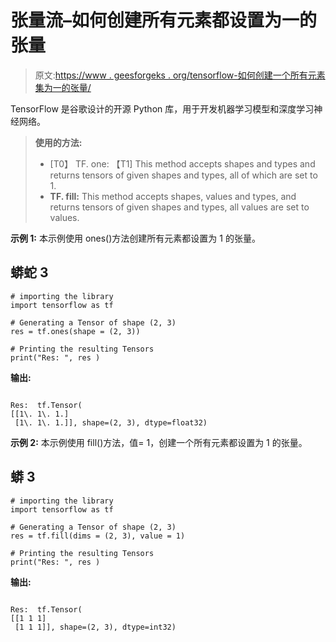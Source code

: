 # 张量流–如何创建所有元素都设置为一的张量

> 原文:[https://www . geesforgeks . org/tensorflow-如何创建一个所有元素集为一的张量/](https://www.geeksforgeeks.org/tensorflow-how-to-create-a-tensor-with-all-elements-set-to-one/)

TensorFlow 是谷歌设计的开源 Python 库，用于开发机器学习模型和深度学习神经网络。

> **使用的方法:**
> 
> *   [T0】 TF. one: 【T1] This method accepts shapes and types and returns tensors of given shapes and types, all of which are set to 1.
> *   **TF. fill:** This method accepts shapes, values and types, and returns tensors of given shapes and types, all values are set to values.

**示例 1:** 本示例使用 ones()方法创建所有元素都设置为 1 的张量。

## 蟒蛇 3

```
# importing the library
import tensorflow as tf

# Generating a Tensor of shape (2, 3)
res = tf.ones(shape = (2, 3))

# Printing the resulting Tensors
print("Res: ", res )
```

**输出:**

```

Res:  tf.Tensor(
[[1\. 1\. 1.]
 [1\. 1\. 1.]], shape=(2, 3), dtype=float32)

```

**示例 2:** 本示例使用 fill()方法，值= 1，创建一个所有元素都设置为 1 的张量。

## 蟒 3

```
# importing the library
import tensorflow as tf

# Generating a Tensor of shape (2, 3)
res = tf.fill(dims = (2, 3), value = 1)

# Printing the resulting Tensors
print("Res: ", res )
```

**输出:**

```

Res:  tf.Tensor(
[[1 1 1]
 [1 1 1]], shape=(2, 3), dtype=int32)

```